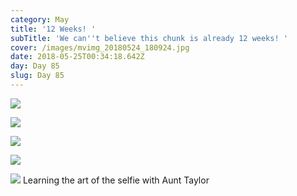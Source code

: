 ```yaml
---
category: May
title: '12 Weeks! '
subTitle: 'We can''t believe this chunk is already 12 weeks! '
cover: /images/mvimg_20180524_180924.jpg
date: 2018-05-25T00:34:18.642Z
day: Day 85
slug: Day 85
---
```

![](/images/mvimg_20180524_180924.jpg)

![](/images/img_20180524_181426.jpg)

![](/images/mvimg_20180524_181637.jpg)

![](/images/img_20180524_181619.jpg)

![](/images/img_20180524_182227.jpg)
Learning the art of the selfie with Aunt Taylor
